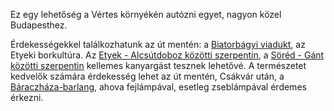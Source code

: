 Ez egy lehetőség a Vértes környékén autózni egyet, nagyon közel Budapesthez.

Érdekességekkel találkozhatunk az út mentén: a [Biatorbágyi viadukt](https://hu.wikipedia.org/wiki/Biatorbágyi_vasúti_viadukt), az Etyeki borkultúra. Az [Etyek - Alcsútdoboz közötti szerpentin](#EtyekAlcsutdoboz), a [Söréd - Gánt közötti szerpentin](#SoredGant) kellemes kanyargást tesznek lehetővé. A természetet kedvelők számára érdekesség lehet az út mentén, Csákvár után, a [Báraczháza-barlang](https://hu.wikipedia.org/wiki/Csákvári-barlang), ahova fejlámpával, esetleg zseblámpával érdemes érkezni.